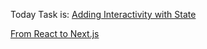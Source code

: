 Today Task is:
[Adding Interactivity with State](https://nextjs.org/learn/react-foundations/updating-state)

[From React to Next.js](https://nextjs.org/learn/react-foundations/from-react-to-nextjs)